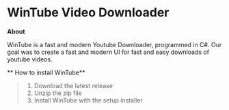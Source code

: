 # WinTube Video Downloader

**About**

WinTube is a fast and modern Youtube Downloader, programmed in C#.
Our goal was to create a fast and modern UI for fast and easy downloads of youtube videos.


** How to install WinTube**

> 1. Download the latest release
> 2. Unzip the zip file
> 3. Install WinTube with the setup installer


